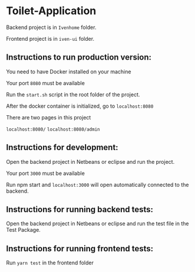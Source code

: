 # Toilet-Application


Backend project is in `Ivenhome` folder.

Frontend project is in `iven-ui` folder.

## Instructions to run production version: 

You need to have Docker installed on your machine

Your port `8080` must be available

Run the `start.sh` script in the root folder of the project.

After the docker container is initialized, go to `localhost:8080`

There are two pages in this project

`localhost:8080/`
`localhost:8080/admin`



## Instructions for development: 
 Open the backend project in Netbeans or eclipse and run the project.
 
 Your port `3000` must be available
 
 Run npm start and `localhost:3000` will open automatically connected to the backend.
 
 
## Instructions for running backend tests:
 Open the backend project in Netbeans or eclipse and run the test file in the Test Package.
 
## Instructions for running frontend tests:
 Run `yarn test` in the frontend folder
 
